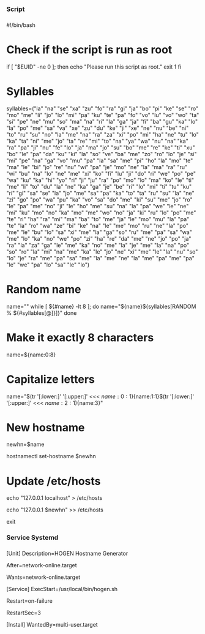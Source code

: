 ###
###     Script      ###
###


#!/bin/bash

# Check if the script is run as root
if [ "$EUID" -ne 0 ]; then
    echo "Please run this script as root."
    exit 1
fi

# Syllables
syllables=("la" "na" "se" "xa" "zu" "fo" "ra" "gi" "ja" "bo" "pi" "ke" "se" "ro" "mo" "me" "li" "jo" "lo" "mi" "pa" "ku" "te" "pa" "fo" "vo" "lu" "vo" "wo" "ta" "si" "pe" "ne" "mu" "so" "ma" "na" "ri" "la" "ga" "ja" "fi" "ba" "gu" "ka" "lo" "la" "po" "me" "sa" "va" "xe" "zu" "du" "ke" "ji" "xe" "ne" "nu" "be" "ni" "to" "ru" "su" "no" "la" "me" "na" "ra" "za" "xi" "po" "mi" "ha" "ne" "tu" "lo" "ka" "ta" "ni" "me" "jo" "ta" "re" "mi" "to" "na" "ya" "wa" "nu" "na" "ka" "ra" "pa" "ji" "nu" "fe" "lo" "ja" "ma" "jo" "su" "bo" "me" "re" "ke" "ti" "xu" "bo" "le" "pa" "da" "ku" "ki" "la" "so" "ve" "ba" "me" "zo" "ro" "lo" "je" "si" "mi" "pe" "na" "ga" "vo" "mu" "pa" "la" "sa" "me" "pi" "ho" "la" "mo" "te" "ma" "le" "bi" "jo" "re" "nu" "wi" "pa" "je" "mo" "ne" "la" "ma" "ra" "ru" "wi" "bu" "na" "lo" "ne" "me" "xi" "ko" "fi" "lu" "ji" "do" "ri" "we" "po" "pe" "wa" "ku" "ka" "hi" "yo" "ri" "ji" "ju" "ra" "po" "mo" "lo" "ma" "ko" "le" "ti" "me" "li" "to" "du" "la" "ne" "ka" "ga" "je" "be" "ri" "lo" "mi" "ti" "tu" "ku" "ri" "gi" "sa" "se" "la" "jo" "me" "sa" "pa" "ka" "to" "ta" "ru" "su" "la" "ne" "zi" "go" "po" "wa" "pu" "ka" "vo" "sa" "do" "me" "ki" "su" "me" "jo" "ro" "le" "pa" "me" "no" "ji" "le" "ho" "me" "su" "na" "la" "pa" "we" "le" "ne" "mi" "ku" "mo" "no" "ka" "mo" "me" "wo" "no" "ja" "ki" "ru" "lo" "po" "me" "te" "ri" "ha" "ra" "mi" "ma" "ba" "to" "me" "ja" "le" "mo" "mu" "la" "pa" "te" "la" "ro" "wa" "ze" "bi" "ke" "na" "le" "me" "mo" "ru" "ne" "la" "po" "me" "le" "bu" "lo" "sa" "xi" "me" "la" "ga" "so" "ru" "me" "pa" "sa" "wa" "me" "lo" "ka" "no" "we" "po" "zi" "ha" "re" "da" "me" "ne" "jo" "po" "ja" "ra" "la" "za" "ga" "le" "me" "ka" "no" "me" "la" "je" "me" "la" "na" "po" "so" "ro" "la" "mi" "na" "me" "ka" "le" "jo" "ne" "xi" "me" "le" "la" "nu" "so" "lo" "je" "ra" "me" "pa" "sa" "me" "la" "me" "ne" "la" "me" "pa" "me" "pa" "le" "we" "pa" "lo" "sa" "le" "lo")

# Random name
name=""
while [ ${#name} -lt 8 ]; do
    name="${name}${syllables[RANDOM % ${#syllables[@]}]}"
done

# Make it exactly 8 characters
name=${name:0:8}

# Capitalize letters
name="$(tr '[:lower:]' '[:upper:]' <<< ${name:0:1})${name:1:1}$(tr '[:lower:]' '[:upper:]' <<< ${name:2:1})${name:3}"

# New hostname
newhn=$name

hostnamectl set-hostname $newhn

# Update /etc/hosts
echo "127.0.0.1    localhost" > /etc/hosts 

echo "127.0.0.1    $newhn" >> /etc/hosts

exit



###
###        Service Systemd      ###
###


[Unit]
Description=HOGEN Hostname Generator

After=network-online.target

Wants=network-online.target

[Service]
ExecStart=/usr/local/bin/hogen.sh

Restart=on-failure

RestartSec=3

[Install]
WantedBy=multi-user.target
